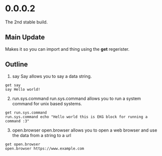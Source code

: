 # 0.0.0.2
The 2nd stable build.

## Main Update
Makes it so you can import and thing using the **get** regerister.

## Outline
1) say
Say allows you to say a data string.

```ekg
get say
say Hello world!
```

2) run.sys.command
run.sys.command allows you to run a system command for unix based systems.

```ekg
get run.sys.command
run.sys.command echo "Hello world this is EKG block for running a command :3"
```

3) open.browser
open.browser allows you to open a web browser and use the data from a string to a url

```ekg
get open.browser
open.browser https://www.example.com
```
